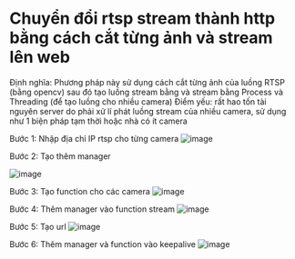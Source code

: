 # Chuyển đổi rtsp stream thành http bằng cách cắt từng ảnh và stream lên web

Định nghĩa: Phương pháp này sử dụng cách cắt từng ảnh của luồng RTSP (bằng opencv) sau đó tạo luồng stream bằng và stream bằng Process và Threading (để tạo luồng cho nhiều camera)
Điểm yếu: rất hao tốn tài nguyên server do phải xử lí phát luồng stream của nhiều camera, sử dụng như 1 biện pháp tạm thời hoặc nhà có ít camera

Bước 1: Nhập địa chỉ IP rtsp cho từng camera
![image](https://github.com/nguyenlegialam/rtsp_to_http_stream/assets/116132135/56dac0ab-8161-4014-ac7c-6327302d5045)

Bước 2: Tạo thêm manager


![image](https://github.com/nguyenlegialam/rtsp_to_http_stream/assets/116132135/ea482c1c-9809-4c1f-802f-cb847ffe88da)

Bước 3: Tạo function cho các camera
![image](https://github.com/nguyenlegialam/rtsp_to_http_stream/assets/116132135/4db478e5-3890-4431-bf00-5ee94e001bd7)

Bước 4: Thêm manager vào function stream
![image](https://github.com/nguyenlegialam/rtsp_to_http_stream/assets/116132135/41b6cfae-fd32-41b2-883c-afe2590ff709)

Bước 5: Tạo url
![image](https://github.com/nguyenlegialam/rtsp_to_http_stream/assets/116132135/5f273137-d5b3-4af9-8b9a-1ef9aa4cc9f9)

Bước 6: Thêm manager và function vào keepalive
![image](https://github.com/nguyenlegialam/rtsp_to_http_stream/assets/116132135/f6c6b24d-f7ae-4f82-a819-d8b1e60f2e35)

